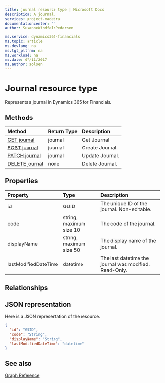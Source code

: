 ```yaml
---
title: journal resource type | Microsoft Docs
description: A journal.
services: project-madeira
documentationcenter: ''
author: SusanneWindfeldPedersen

ms.service: dynamics365-financials
ms.topic: article
ms.devlang: na
ms.tgt_pltfrm: na
ms.workload: na
ms.date: 07/11/2017
ms.author: solsen
---
```


# Journal resource type
Represents a journal in Dynamics 365 for Financials.

## Methods

| Method       | Return Type  |Description|
|:---------------|:--------|:----------|
|[GET journal](../api/dynamics_get_journal.md)|journal|Get Journal.|
|[POST journal](../api/dynamics_create_journal.md)|journal|Create Journal.|
|[PATCH journal](../api/dynamics_update_journal.md)|journal|Update Journal.|
|[DELETE journal](../api/dynamics_delete_journal.md)|none|Delete Journal.|

## Properties
| Property	   | Type	|Description|
|:---------------|:--------|:----------|
|id|GUID|The unique ID of the journal. Non-editable.|
|code|string, maximum size 10| The code of the journal.|
|displayName|string, maximum size 50| The display name of the journal.|
|lastModifiedDateTime|datetime|The last datetime the journal was modified. Read-Only.|

## Relationships

## JSON representation

Here is a JSON representation of the resource.


```json
{
  "id": "GUID",
  "code": "String",
  "displayName": "String",
  "lastModifiedDateTime": "datetime"
}
```

## See also
[Graph Reference](../api/dynamics_graph_reference.md)  
